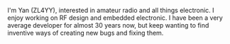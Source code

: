 I'm Yan (ZL4YY), interested in amateur radio and all things electronic.
I enjoy working on RF design and embedded electronic.
I have been a very average developer for almost 30 years now, but keep
wanting to find inventive ways of creating new bugs and fixing them.

<!---
zl4yy/zl4yy is a ✨ special ✨ repository because its `README.md` (this file) appears on your GitHub profile.
You can click the Preview link to take a look at your changes.
--->
